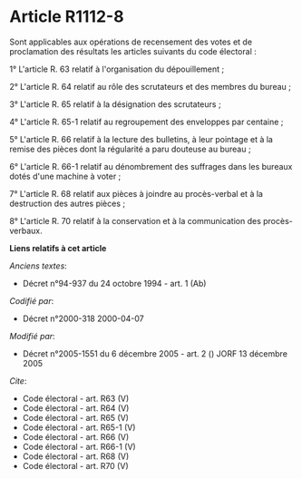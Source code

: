 # Article R1112-8

Sont applicables aux opérations de recensement des votes et de proclamation des résultats les articles suivants du code
électoral : 

1° L'article R. 63 relatif à l'organisation du dépouillement ; 

2° L'article R. 64 relatif au rôle des scrutateurs et des membres du bureau ; 

3° L'article R. 65 relatif à la désignation des scrutateurs ; 

4° L'article R. 65-1 relatif au regroupement des enveloppes par centaine ; 

5° L'article R. 66 relatif à la lecture des bulletins, à leur pointage et à la remise des pièces dont la régularité a paru
douteuse au bureau ; 

6° L'article R. 66-1 relatif au dénombrement des suffrages dans les bureaux dotés d'une machine à voter ; 

7° L'article R. 68 relatif aux pièces à joindre au procès-verbal et à la destruction des autres pièces ; 

8° L'article R. 70 relatif à la conservation et à la communication des procès-verbaux.

**Liens relatifs à cet article**

_Anciens textes_:

  - Décret n°94-937 du 24 octobre 1994 - art. 1 (Ab)

_Codifié par_:

  - Décret n°2000-318 2000-04-07

_Modifié par_:

  - Décret n°2005-1551 du 6 décembre 2005 - art. 2 () JORF 13 décembre 2005

_Cite_:

  - Code électoral - art. R63 (V)
  - Code électoral - art. R64 (V)
  - Code électoral - art. R65 (V)
  - Code électoral - art. R65-1 (V)
  - Code électoral - art. R66 (V)
  - Code électoral - art. R66-1 (V)
  - Code électoral - art. R68 (V)
  - Code électoral - art. R70 (V)
